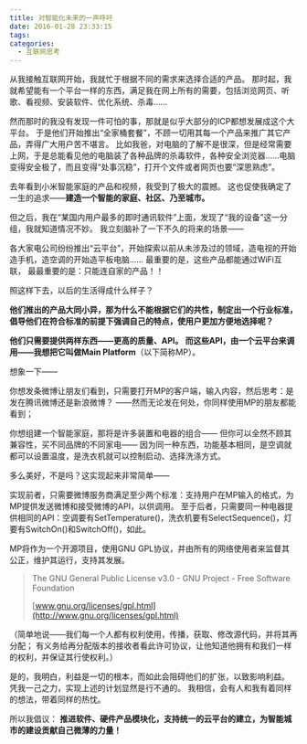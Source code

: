 ```yaml
---
title: 对智能化未来的一声呼吁
date: 2016-01-28 23:33:15
tags: 
categories:
  - 互联网思考
---
```


从我接触互联网开始，我就忙于根据不同的需求来选择合适的产品。
那时起，我就希望能有一个平台一样的东西，满足我在网上所有的需要，包括浏览网页、听歌、看视频、安装软件、优化系统、杀毒……

然而那时的我没有发现一件可怕的事，那就是似乎大部分的ICP都想发展成这个大平台。
于是他们开始推出“全家桶套餐”，不顾一切用其每一个产品来推广其它产品，弄得广大用户苦不堪言。
比如我爸，对电脑的了解不是很深，但是经常需要上网，于是总能看见他的电脑装了各种品牌的杀毒软件，各种安全浏览器……电脑变得安全极了，而且变得“处事沉稳”，打开个文件或者网页也要“深思熟虑”。

去年看到小米智能家庭的产品和视频，我受到了极大的震撼。
这也促使我确定了一生的追求——**建造一个智能的家庭、社区、乃至城市。**

但之后，我在“某国内用户最多的即时通讯软件”上面，发现了“我的设备”这一分组，我就知道情况不妙。
我立刻脑补了一下不久的将来的场景——

各大家电公司纷纷推出“云平台”，开始探索以前从未涉及过的领域，造电视的开始造手机，造空调的开始造平板电脑……
最重要的是，这些产品都能通过WiFi互联，
最最重要的是：只能连自家的产品！！

照这样下去，以后的生活得成什么样子？

**他们推出的产品大同小异，那为什么不能根据它们的共性，制定出一个行业标准，倡导他们在符合标准的前提下强调自己的特点，使用户更加方便地选择呢？**

**他们只需要提供两样东西——更高的质量、API。**
**而这些API，由一个云平台来调用——我想把它叫做Main Platform**（以下简称MP）。

想象一下——

你想发条微博让朋友们看到，只需要打开MP的客户端，输入内容，然后思考：是发在腾讯微博还是新浪微博？
——然而无论发在何处，你同样使用MP的朋友都能看到；

你想组建一个智能家庭，那将是许多装置和电器的组合——
但你可以全然不顾其兼容性，买不同品牌的不同家电——
因为同一种东西，功能基本相同，是空调就都可以设置温度，是洗衣机就可以控制启动、选择洗涤方式。

多么美好，不是吗？这实现起来非常简单——

实现前者，只需要微博服务商满足至少两个标准：支持用户在MP输入的格式，为MP提供发送微博和接受微博的API，以供调用。
至于后者，只需要同一种电器提供相同的API：空调要有SetTemperature()，洗衣机要有SelectSequence()，灯要有SwitchOn()和SwitchOff()，如此。

MP将作为一个开源项目，使用GNU GPL协议，并由所有的网络使用者来监督其公正，维护其运行，支持其发展。

> The GNU General Public License v3.0 - GNU Project - Free Software Foundation
> 
> [www.gnu.org/licenses/gpl.html](http://www.gnu.org/licenses/gpl.html)

（简单地说——我们每一个人都有权利使用，传播，获取、修改源代码，并将其再分配；
有义务给再分配版本的接收者看此许可协议，让他知道他拥有和我们一样的权利，并保证其行使权利。）

是的，我明白，利益是一切的根本，而如此会阻碍他们的扩张，以致影响利益。
凭我一己之力，实现上述的计划显然是行不通的。
我相信，会有人和我有着同样的想法，带着同样的热忱。

所以我倡议：
**推进软件、硬件产品模块化，支持统一的云平台的建立，为智能城市的建设贡献自己微薄的力量！**
